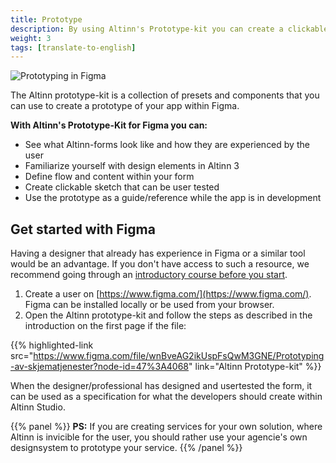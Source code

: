 ```yaml
---
title: Prototype
description: By using Altinn's Prototype-kit you can create a clickable prototype where you can design the flow and content for your service.
weight: 3
tags: [translate-to-english]
---
```


![Prototyping in Figma](FigmaTeaser3.gif "Prototyping in Figma")

The Altinn prototype-kit is a collection of presets and components that you can use to create a prototype of your app within Figma. 

**With Altinn's Prototype-Kit for Figma you can:**

- See what Altinn-forms look like and how they are experienced by the user
- Familiarize yourself with design elements in Altinn 3
- Define flow and content within your form
- Create clickable sketch that can be user tested
- Use the prototype as a guide/reference while the app is in development

## Get started with Figma
Having a designer that already has experience in Figma or a similar tool would be an advantage. 
If you don't have access to such a resource, 
we recommend going through an [introductory course before you start](https://www.youtube.com/playlist?list=PLXDU_eVOJTx7QHLShNqIXL1Cgbxj7HlN4).

1. Create a user on [https://www.figma.com/](https://www.figma.com/). Figma can be installed locally or be used from your browser.
2. Open the Altinn prototype-kit and follow the steps as described in the introduction on the first page if the file:

{{% highlighted-link src="https://www.figma.com/file/wnBveAG2ikUspFsQwM3GNE/Prototyping-av-skjematjenester?node-id=47%3A4068" link="Altinn Prototype-kit" %}}

When the designer/professional has designed and usertested the form, 
it can be used as a specification for what the developers should create within Altinn Studio. 

{{% panel %}}
**PS:** If you are creating services for your own solution, where Altinn is invicible for the user, you should rather use 
your agencie's own designsystem to prototype your service.
{{% /panel %}}
